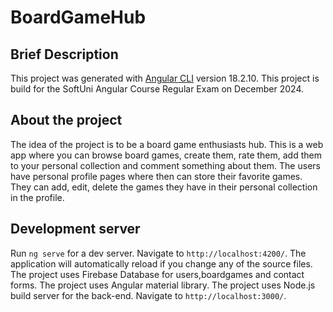 # BoardGameHub

## Brief Description
This project was generated with [Angular CLI](https://github.com/angular/angular-cli) version 18.2.10.
This project is build for the SoftUni Angular Course Regular Exam on December 2024.

## About the project
The idea of the project is to be a board game enthusiasts hub. This is a web app where you can browse board games, create them, rate them, add them to your personal collection and comment something about them.
The users have personal profile pages where then can store their favorite games. They can add, edit, delete the games they have in their personal collection in the profile.

## Development server
Run `ng serve` for a dev server. Navigate to `http://localhost:4200/`. The application will automatically reload if you change any of the source files.
The project uses Firebase Database for users,boardgames and contact forms.
The project uses Angular material library.
The project uses Node.js build server for the back-end. Navigate to `http://localhost:3000/`.

## 